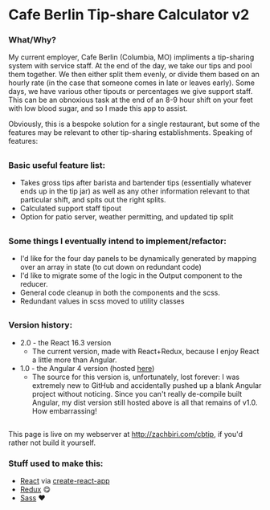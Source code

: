 # Cafe Berlin Tip-share Calculator v2

### What/Why?

My current employer, Cafe Berlin (Columbia, MO) impliments a tip-sharing system with service staff.  At the end of the day, we take our tips and pool them together.  We then either split them evenly, or divide them based on an hourly rate (in the case that someone comes in late or leaves early).  Some days, we have various other tipouts or percentages we give support staff.  This can be an obnoxious task at the end of an 8-9 hour shift on your feet with low blood sugar, and so I made this app to assist.  

Obviously, this is a bespoke solution for a single restaurant, but some of the features may be relevant to other tip-sharing establishments.  Speaking of features:

##

### Basic useful feature list:

 * Takes gross tips after barista and bartender tips (essentially whatever ends up in the tip jar) as well as any other information relevant to that particular shift, and spits out the right splits.
 * Calculated support staff tipout
 * Option for patio server, weather permitting, and updated tip split
 
##

### Some things I eventually intend to implement/refactor:

* I'd like for the four day panels to be dynamically generated by mapping over an array in state (to cut down on redundant code)
* I'd like to migrate some of the logic in the Output component to the reducer.
* General code cleanup in both the components and the scss.  
* Redundant values in scss moved to utility classes

##

### Version history:

* 2.0 - the React 16.3 version
  * The current version, made with React+Redux, because I enjoy React a little more than Angular.  
* 1.0 - the Angular 4 version (hosted [here](http://zachbiri.com/sandbox/cbts))
  * The source for this version is, unfortunately, lost forever:  I was extremely new to GitHub and accidentally pushed up a blank Angular project without noticing.   Since you can't really de-compile built Angular, my dist version still hosted above is all that remains of v1.0.  How embarrassing!

##

This page is live on my webserver at http://zachbiri.com/cbtip, if you'd rather not build it yourself. 

### Stuff used to make this:

 * [React](https://reactjs.org/)  via [create-react-app](https://github.com/facebook/create-react-app)
 * [Redux](http://redux.js.org) :yum:
 * [Sass](https://sass-lang.com/)  :heart:
